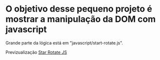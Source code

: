 <h1>O objetivo desse pequeno projeto é mostrar a manipulação da DOM com javascript</h1>

<p>Grande parte da lógica está em "javascript/start-rotate.js".</p>

<p>Previzualização <a href="https://ayelsew.github.io/star-rotateJS/">Star Rotate JS</a></p>
